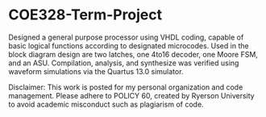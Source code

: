 # COE328-Term-Project
Designed a general purpose processor using VHDL coding, capable of basic logical functions according to designated microcodes. Used in the block diagram design are two latches, one 4to16 decoder, one Moore FSM, and an ASU. Compilation, analysis, and synthesize was verified using waveform simulations via the Quartus 13.0 simulator.

Disclaimer: This work is posted for my personal organization and code management. Please adhere to POLICY 60, created by Ryerson University to avoid academic misconduct such as plagiarism of code.
